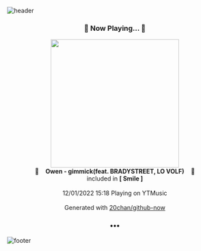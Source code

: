 ![header](https://capsule-render.vercel.app/api?type=wave&height=170&section=header&text=Hi.%20I'm%20SHIFT&fontColor=090707&fontAlignX=45&fontAlignY=65&fontSize=100)

<h3 align="center">🎵 Now Playing... 🎵</h3>
<p align="center">
  <a href="https://music.youtube.com/watch?v=AFG48TpfW-g">
    <img width="300" src="https://lh3.googleusercontent.com/lrFzvwmpwSKow0Fa5DwADmUSNcnLvj5tEktj6O8mRNcZh9eAayUChWzqFCS-8jLCI6JMiFoM4nR-F-g">
  </a>
  <br>
  🎵&nbsp&nbsp&nbsp <b>Owen - gimmick(feat. BRADYSTREET, LO VOLF)</b> &nbsp&nbsp&nbsp🎵
  <br>
  included in <b>[ Smile ]</b>
  
  <br />
  <br />
  12/01/2022 15:18 Playing on YTMusic
  <br />
  <br />
  Generated with <a href="https://github.com/20chan/github-now">20chan/github-now</a>
</p>

<h3 align="center">•••</h3>

![footer](https://capsule-render.vercel.app/api?type=wave&height=150&section=footer)
